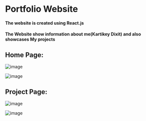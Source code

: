# Portfolio Website

#### The website is created using React.js 

#### The Website show information about me(Kartikey Dixit) and also showcases My projects

## Home Page:
![image](https://drive.google.com/uc?export=view&id=1e2xFMpgFLc9sdY2Mc1BVfABGbE0f6CVF)

![image](https://drive.google.com/uc?export=view&id=1pouV-SrcFy_0WeCxpO4sX3k_QA8PuTds)

## Project Page:
![image](https://drive.google.com/uc?export=view&id=1hqOiV7lmMIO89S0xEAyb_l2UTBCByO9y)

![image](https://drive.google.com/uc?export=view&id=18laBfUlHKNtiwKv1QlLHTyMXnFSksAQm)
